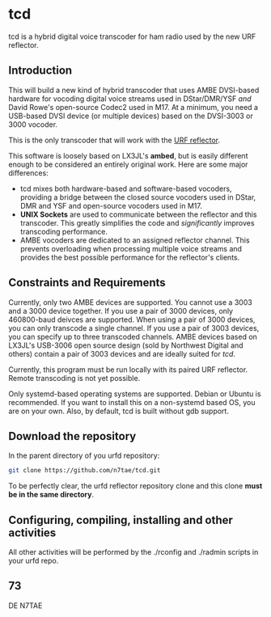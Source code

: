 ﻿# tcd

tcd is a hybrid digital voice transcoder for ham radio used by the new URF reflector.

## Introduction

This will build a new kind of hybrid transcoder that uses AMBE DVSI-based hardware for vocoding digital voice streams used in DStar/DMR/YSF *and* David Rowe's open-source Codec2 used in M17. At a minimum, you need a USB-based DVSI device (or multiple devices) based on the DVSI-3003 or 3000 vocoder.

This is the only transcoder that will work with the [URF reflector](https://github.com/n7tae/urfd).

This software is loosely based on LX3JL's **ambed**, but is easily different enough to be considered an entirely original work. Here are some major differences:

- tcd mixes both hardware-based and software-based vocoders, providing a bridge between the closed source vocoders used in DStar, DMR and YSF and open-source vocoders used in M17.
- **UNIX Sockets** are used to communicate between the reflector and this transcoder. This greatly simplifies the code and *significantly* improves transcoding performance.
- AMBE vocoders are dedicated to an assigned reflector channel. This prevents overloading when processing multiple voice streams and provides the best possible performance for the reflector's clients.

## Constraints and Requirements

Currently, only two AMBE devices are supported. You cannot use a 3003 and a 3000 device together. If you use a pair of 3000 devices, only 460800-baud deivces are supported. When using a pair of 3000 devices, you can only transcode a single channel. If you use a pair of 3003 devices, you can specify up to three transcoded channels. AMBE devices based on LX3JL's USB-3006 open source design (sold by Northwest Digital and others) contain a pair of 3003 devices and are ideally suited for *tcd*.

Currently, this program must be run locally with its paired URF reflector. Remote transcoding is not yet possible.

Only systemd-based operating systems are supported. Debian or Ubuntu is recommended. If you want to install this on a non-systemd based OS, you are on your own. Also, by default, tcd is built without gdb support.

## Download the repository

In the parent directory of you urfd repository:

```bash
git clone https://github.com/n7tae/tcd.git
```

To be perfectly clear, the urfd reflector repository clone and this clone **must be in the same directory**.

## Configuring, compiling, installing and other activities

All other activities will be performed by the ./rconfig and ./radmin scripts in your urfd repo.

## 73

DE N7TAE
